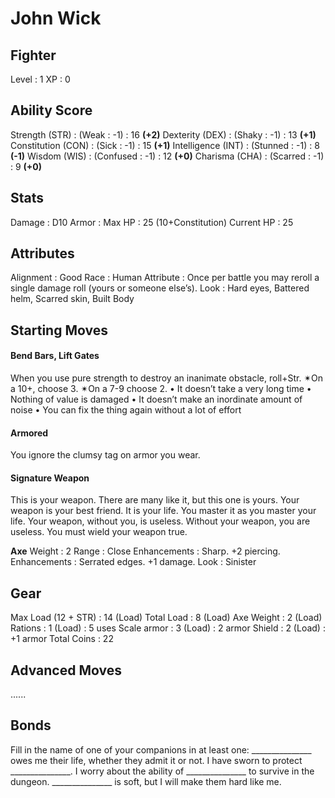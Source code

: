 # John Wick
## Fighter
Level  : 1
XP     : 0

## Ability Score
Strength     (STR) : (Weak     : -1) : 16 __(+2)__
Dexterity    (DEX) : (Shaky    : -1) : 13 __(+1)__
Constitution (CON) : (Sick     : -1) : 15 __(+1)__
Intelligence (INT) : (Stunned  : -1) : 8  __(-1)__
Wisdom       (WIS) : (Confused : -1) : 12 __(+0)__ 
Charisma     (CHA) : (Scarred  : -1) : 9  __(+0)__

## Stats
Damage     : D10
Armor      :
Max HP     : 25  (10+Constitution)
Current HP : 25

## Attributes
Alignment   : Good
Race        : Human
Attribute   : Once per battle you may reroll a single damage roll (yours or someone else’s).
Look        : Hard eyes, Battered helm, Scarred skin, Built Body

## Starting Moves
#### Bend Bars, Lift Gates
When you use pure strength to destroy an inanimate obstacle, roll+Str. ✴On a 10+, choose 3. ✴On a 7-9 choose 2.
• It doesn’t take a very long time
• Nothing of value is damaged
• It doesn’t make an inordinate amount of noise
• You can fix the thing again without a lot of effort

#### Armored
You ignore the clumsy tag on armor you wear.

#### Signature Weapon
This is your weapon. There are many like it, but this one is yours. Your weapon is your best friend. It is your life. You master it as you master your life. Your weapon, without you, is useless. Without your weapon, you are useless. You must wield your weapon true.

__Axe__
Weight       : 2
Range        : Close
Enhancements : Sharp. +2 piercing.
Enhancements : Serrated edges. +1 damage.
Look         : Sinister

## Gear
Max Load (12 + STR) : 14 (Load)
Total Load          : 8  (Load)
Axe Weight          : 2  (Load)
Rations             : 1  (Load) : 5 uses
Scale armor         : 3  (Load) : 2 armor
Shield              : 2  (Load) : +1 armor
Total Coins         : 22


## Advanced Moves
......

## Bonds
Fill in the name of one of your companions in at least one:
_______________ owes me their life, whether they admit it or not.
I have sworn to protect _______________.
I worry about the ability of _______________ to survive in the dungeon.
_______________ is soft, but I will make them hard like me.
